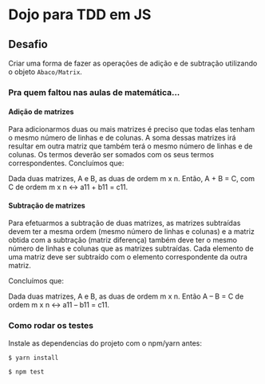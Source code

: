 # Dojo para TDD em JS

## Desafio

Criar uma forma de fazer as operações de adição e de subtração utilizando o objeto ```Abaco/Matrix```.

### Pra quem faltou nas aulas de matemática...

#### Adição de matrizes

Para adicionarmos duas ou mais matrizes é preciso que todas elas tenham o mesmo número de linhas e de colunas. A soma dessas matrizes irá resultar em outra matriz que também terá o mesmo número de linhas e de colunas. Os termos deverão ser somados com os seus termos correspondentes.
Concluímos que:

Dada duas matrizes, A e B, as duas de ordem m x n. Então, A + B = C, com
C de ordem m x n ↔ a11 + b11 = c11.

#### Subtração de matrizes

Para efetuarmos a subtração de duas matrizes, as matrizes subtraídas devem ter a mesma ordem (mesmo número de linhas e colunas) e a matriz obtida com a subtração (matriz diferença) também deve ter o mesmo número de linhas e colunas que as matrizes subtraídas. Cada elemento de uma matriz deve ser subtraído com o elemento correspondente da outra matriz.

Concluímos que:

Dada duas matrizes, A e B, as duas de ordem m x n. Então A – B = C de
ordem m x n ↔ a11 – b11 = c11.

### Como rodar os testes

Instale as dependencias do projeto com o npm/yarn antes:

```$ yarn install```

```$ npm test```